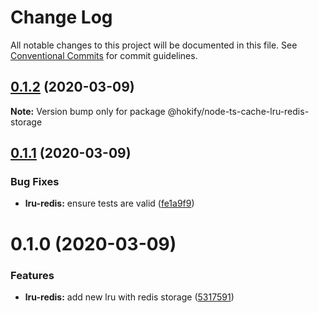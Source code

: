 # Change Log

All notable changes to this project will be documented in this file.
See [Conventional Commits](https://conventionalcommits.org) for commit guidelines.

## [0.1.2](https://github.com/havsar/node-ts-cache/compare/@hokify/node-ts-cache-lru-redis-storage@0.1.1...@hokify/node-ts-cache-lru-redis-storage@0.1.2) (2020-03-09)

**Note:** Version bump only for package @hokify/node-ts-cache-lru-redis-storage





## [0.1.1](https://github.com/havsar/node-ts-cache/compare/@hokify/node-ts-cache-lru-redis-storage@0.1.0...@hokify/node-ts-cache-lru-redis-storage@0.1.1) (2020-03-09)


### Bug Fixes

* **lru-redis:** ensure tests are valid ([fe1a9f9](https://github.com/havsar/node-ts-cache/commit/fe1a9f9fb0ae3a7506aa3dee2be454902c0c0564))





# 0.1.0 (2020-03-09)


### Features

* **lru-redis:** add new lru with redis storage ([5317591](https://github.com/havsar/node-ts-cache/commit/53175912341ca5b8f3306e4167795e74257d4749))
